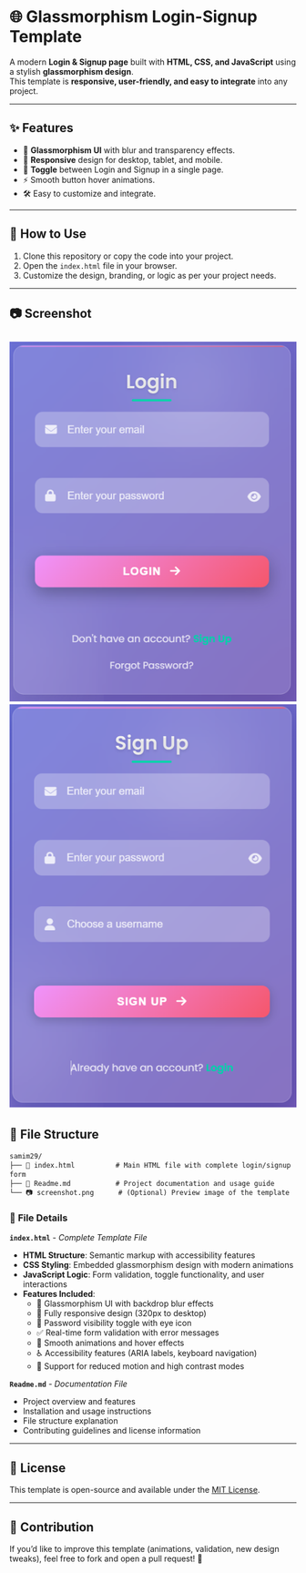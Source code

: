 # 🌐 Glassmorphism Login-Signup Template  

A modern **Login & Signup page** built with **HTML, CSS, and JavaScript** using a stylish **glassmorphism design**.  
This template is **responsive, user-friendly, and easy to integrate** into any project.  

---

## ✨ Features  
- 🎨 **Glassmorphism UI** with blur and transparency effects.  
- 📱 **Responsive** design for desktop, tablet, and mobile.  
- 🔄 **Toggle** between Login and Signup in a single page.  
- ⚡ Smooth button hover animations.  
- 🛠️ Easy to customize and integrate.  

---

## 🚀 How to Use  
1. Clone this repository or copy the code into your project.  
2. Open the `index.html` file in your browser.  
3. Customize the design, branding, or logic as per your project needs.  

---

## 📷 Screenshot  
![Glassmorphism Login Signup](screenshot.png)  
![Glassmorphism Login Signup](image.png)  
---

## 📂 File Structure  

```
samim29/
├── 📄 index.html          # Main HTML file with complete login/signup form
├── 📖 Readme.md           # Project documentation and usage guide
└── 📷 screenshot.png      # (Optional) Preview image of the template
```

### 📄 **File Details**

**`index.html`** - *Complete Template File*
- **HTML Structure**: Semantic markup with accessibility features
- **CSS Styling**: Embedded glassmorphism design with modern animations
- **JavaScript Logic**: Form validation, toggle functionality, and user interactions
- **Features Included**:
  - 🎨 Glassmorphism UI with backdrop blur effects
  - 📱 Fully responsive design (320px to desktop)
  - 🔐 Password visibility toggle with eye icon
  - ✅ Real-time form validation with error messages
  - 🎯 Smooth animations and hover effects
  - ♿ Accessibility features (ARIA labels, keyboard navigation)
  - 🌙 Support for reduced motion and high contrast modes

**`Readme.md`** - *Documentation File*
- Project overview and features
- Installation and usage instructions
- File structure explanation
- Contributing guidelines and license information

---

## 📝 License  
This template is open-source and available under the [MIT License](../../LICENSE).  

---

## 🙌 Contribution  
If you’d like to improve this template (animations, validation, new design tweaks), feel free to fork and open a pull request! 🚀  

